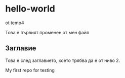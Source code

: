 ﻿# hello-world

ot temp4


Това е първият променен от мен файл

## Заглавие

Това е след заглавието, което трябва да е от ниво 2.


My first repo for testing
